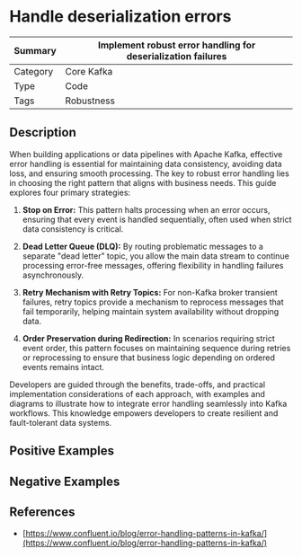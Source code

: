 # Handle deserialization errors

| Summary   | Implement robust error handling for deserialization failures |
|-----------|-------------------------------------------------------------|
| Category  | Core Kafka                                                  |
| Type      | Code                                                        |
| Tags      | Robustness                                                  |

## Description

When building applications or data pipelines with Apache Kafka, effective error handling is essential for maintaining data consistency, avoiding data loss, and ensuring smooth processing. The key to robust error handling lies in choosing the right pattern that aligns with business needs. This guide explores four primary strategies:

1. **Stop on Error:** This pattern halts processing when an error occurs, ensuring that every event is handled sequentially, often used when strict data consistency is critical.

2. **Dead Letter Queue (DLQ):** By routing problematic messages to a separate "dead letter" topic, you allow the main data stream to continue processing error-free messages, offering flexibility in handling failures asynchronously.

3. **Retry Mechanism with Retry Topics:** For non-Kafka broker transient failures, retry topics provide a mechanism to reprocess messages that fail temporarily, helping maintain system availability without dropping data.

4. **Order Preservation during Redirection:** In scenarios requiring strict event order, this pattern focuses on maintaining sequence during retries or reprocessing to ensure that business logic depending on ordered events remains intact.

Developers are guided through the benefits, trade-offs, and practical implementation considerations of each approach, with examples and diagrams to illustrate how to integrate error handling seamlessly into Kafka workflows. This knowledge empowers developers to create resilient and fault-tolerant data systems.

## Positive Examples

## Negative Examples

## References

- [https://www.confluent.io/blog/error-handling-patterns-in-kafka/](https://www.confluent.io/blog/error-handling-patterns-in-kafka/)
